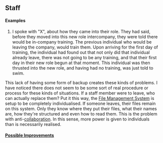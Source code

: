 ## Staff 
#### **Examples**
1. I spoke with "X", about how they came into their role. They had said, before they moved into this new role intercompany, they were told there would be in-company training. The previous individual who would be leaving the company, would train them. Upon arriving for the first day of training, the individual had found out that not only did that individual already leave, there was not going to be any training, and that their first day in their new role begun at that moment. This individual was then thrusted into the new role, and having had no training, was just told to swim.

This lack of having some form of backup creates these kinds of problems. I have noticed there does not seem to be some sort of real procedure or process for these kinds of situations. If a staff member were to leave, who can actually replace them? Put it this way, the [File Management System](File%20Management%20System.md) is setup to be completely individualised. If someone leaves, their files remain on this system. Only they know where they put their files, what their names are, how they're structured and even how to read them. This is the problem with anti-[collaboration](Collaboration.md). In this sense, more power is given to individuals than is necessarily realised.

#### [Possible Improvements](../Improvements/Lack%20of%20Backup%20Improvements.md)